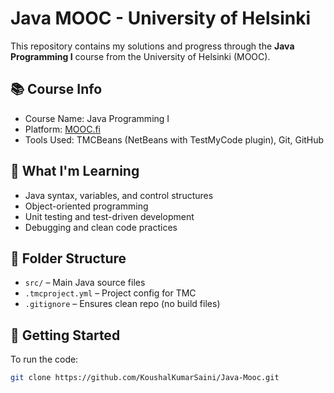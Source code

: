 # Java MOOC - University of Helsinki

This repository contains my solutions and progress through the **Java Programming I** course from the University of Helsinki (MOOC).

## 📚 Course Info
- Course Name: Java Programming I
- Platform: [MOOC.fi](https://www.mooc.fi/en/)
- Tools Used: TMCBeans (NetBeans with TestMyCode plugin), Git, GitHub

## 🧠 What I'm Learning
- Java syntax, variables, and control structures
- Object-oriented programming
- Unit testing and test-driven development
- Debugging and clean code practices

## 📁 Folder Structure
- `src/` – Main Java source files
- `.tmcproject.yml` – Project config for TMC
- `.gitignore` – Ensures clean repo (no build files)

## 🚀 Getting Started
To run the code:
```bash
git clone https://github.com/KoushalKumarSaini/Java-Mooc.git
